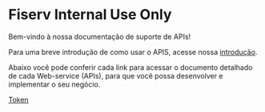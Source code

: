 
# Fiserv Internal Use Only

Bem-vindo à nossa documentação de suporte de APIs!

Para uma breve introdução de como usar o APIS, acesse nossa [introdução][1].

Abaixo você pode conferir cada link para acessar o documento detalhado de cada Web-service (APIs), para que você possa desenvolver e implementar o seu negócio.

[Token](TokenGenerationforWeb-services.md)

[1]: /merchant-acquiring-latam/docs/portuguese/banworks/APIs-Introduction.md
